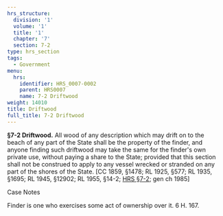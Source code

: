 ```yaml
---
hrs_structure:
  division: '1'
  volume: '1'
  title: '1'
  chapter: '7'
  section: 7-2
type: hrs_section
tags:
  - Government
menu:
  hrs:
    identifier: HRS_0007-0002
    parent: HRS0007
    name: 7-2 Driftwood
weight: 14010
title: Driftwood
full_title: 7-2 Driftwood
---
```

**§7-2 Driftwood.** All wood of any description which may drift on to the beach of any part of the State shall be the property of the finder, and anyone finding such driftwood may take the same for the finder's own private use, without paying a share to the State; provided that this section shall not be construed to apply to any vessel wrecked or stranded on any part of the shores of the State. [CC 1859, §1478; RL 1925, §577; RL 1935, §1695; RL 1945, §12902; RL 1955, §14-2; [HRS §7-2](/title-1/chapter-7/section-7-2/); gen ch 1985]

Case Notes

Finder is one who exercises some act of ownership over it. 6 H. 167.
